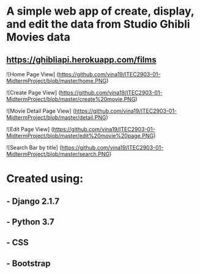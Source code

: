 # A simple web app of create, display, and edit the data from Studio Ghibli Movies data 
## https://ghibliapi.herokuapp.com/films

![Home Page View] (https://github.com/vina19/ITEC2903-01-MidtermProject/blob/master/home.PNG)

![Create Page View] (https://github.com/vina19/ITEC2903-01-MidtermProject/blob/master/create%20movie.PNG)

![Movie Detail Page View] (https://github.com/vina19/ITEC2903-01-MidtermProject/blob/master/detail.PNG)

![Edit Page View] (https://github.com/vina19/ITEC2903-01-MidtermProject/blob/master/edit%20movie%20page.PNG)

![Search Bar by title] (https://github.com/vina19/ITEC2903-01-MidtermProject/blob/master/search.PNG)


# Created using:
## - Django 2.1.7
## - Python 3.7
## - CSS
## - Bootstrap
     
